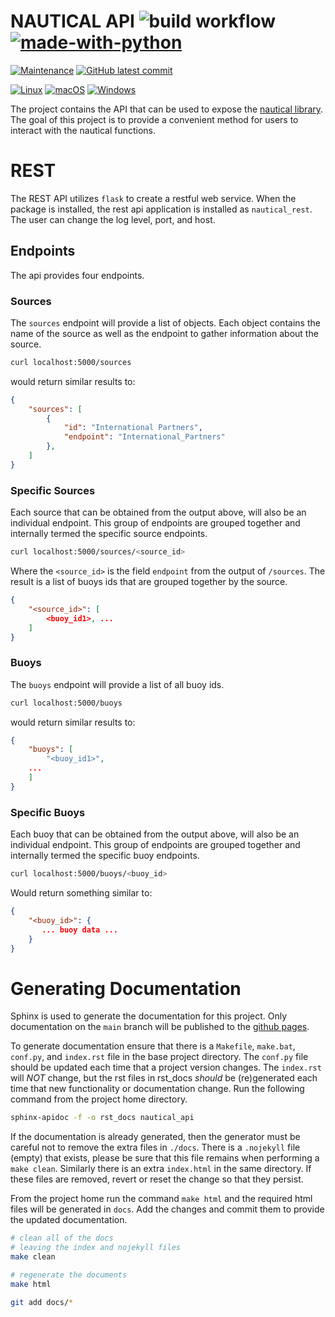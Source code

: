 # NAUTICAL API ![build workflow](https://github.com/barbacbd/nautical_api/actions/workflows/python-test-and-build.yml/badge.svg) [![made-with-python](https://img.shields.io/badge/Made%20with-Python-1f425f.svg)](https://www.python.org/)

[![Maintenance](https://img.shields.io/badge/Maintained%3F-yes-green.svg)](https://github.com/barbacbd/nautical_api/pulse/commit-activity)
[![GitHub latest commit](https://badgen.net/github/last-commit/barbacbd/nautical_api)](https://github.com/barbacbd/nautical_api/commit/)

[![Linux](https://svgshare.com/i/Zhy.svg)](https://svgshare.com/i/Zhy.svg)
[![macOS](https://svgshare.com/i/ZjP.svg)](https://svgshare.com/i/ZjP.svg)
[![Windows](https://svgshare.com/i/ZhY.svg)](https://svgshare.com/i/ZhY.svg)


The project contains the API that can be used to expose the [nautical library](https://github.com/barbacbd/nautical). The goal
of this project is to provide a convenient method for users to interact with the nautical functions.


# REST

The REST API utilizes `flask` to create a restful web service. When the package is installed, the
rest api application is installed as `nautical_rest`. The user can change the log level, port, and host.

## Endpoints

The api provides four endpoints.

### Sources

The `sources` endpoint will provide a list of objects. Each object contains the name of the source as
well as the endpoint to gather information about the source.

```bash
curl localhost:5000/sources
```

would return similar results to:

```json
{
    "sources": [
        {
            "id": "International Partners",
            "endpoint": "International_Partners"
        },
    ]
}
```

### Specific Sources

Each source that can be obtained from the output above, will also be an individual endpoint. This group of
endpoints are grouped together and internally termed the specific source endpoints.

```bash
curl localhost:5000/sources/<source_id>
```

Where the `<source_id>` is the field `endpoint` from the output of `/sources`. The result is a list of buoys
ids that are grouped together by the source.

```json
{
    "<source_id>": [
        <buoy_id1>, ...
    ]
}
```


### Buoys

The `buoys` endpoint will provide a list of all buoy ids.


```bash
curl localhost:5000/buoys
```

would return similar results to:

```json
{
    "buoys": [
        "<buoy_id1>",
	...
    ]
}
```

### Specific Buoys

Each buoy that can be obtained from the output above, will also be an individual endpoint. This group of
endpoints are grouped together and internally termed the specific buoy endpoints.

```bash
curl localhost:5000/buoys/<buoy_id>
```

Would return something similar to:

```json
{
    "<buoy_id>": {
       ... buoy data ...
    }
}
```


# Generating Documentation

Sphinx is used to generate the documentation for this project. Only documentation on the `main` branch will be published to the [github pages](https://barbacbd.github.io/nautical_api/html/index.html).

To generate documentation ensure that there is a `Makefile`, `make.bat`, `conf.py`, and `index.rst` file in the base project directory. The `conf.py` file should be updated each time that a project
version changes. The `index.rst` will _NOT_ change, but the rst files in rst_docs _should_ be (re)generated each time that new functionality or documentation change. Run the following command from
the project home directory.

```bash
sphinx-apidoc -f -o rst_docs nautical_api
```

If the documentation is already generated, then the generator must be careful not to remove the extra files in `./docs`. There is a `.nojekyll` file (empty) that exists, please be sure that this file
remains when performing a `make clean`. Similarly there is an extra `index.html` in the same directory. If these files are removed, revert or reset the change so that they persist.

From the project home run the command `make html` and the required html files will be generated in `docs`. Add the changes and commit them to provide the updated documentation.

```bash
# clean all of the docs
# leaving the index and nojekyll files
make clean

# regenerate the documents 
make html

git add docs/*
```